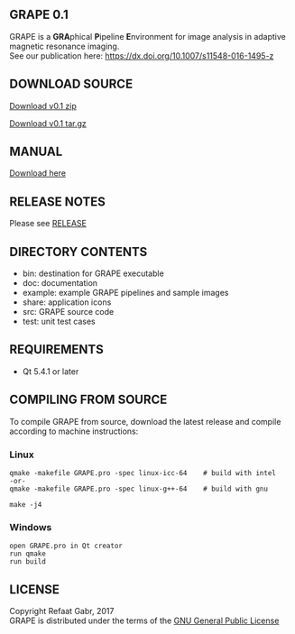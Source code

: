 ## **GRAPE 0.1**
GRAPE is a **GRA**phical **P**ipeline **E**nvironment for image analysis in adaptive magnetic resonance imaging.  
See our publication here: <https://dx.doi.org/10.1007/s11548-016-1495-z>

## **DOWNLOAD SOURCE**
[Download v0.1 zip](https://github.com/rgabr/grape/archive/v0.1.zip)

[Download v0.1 tar.gz](https://github.com/rgabr/grape/archive/v0.1.tar.gz)

## **MANUAL**
[Download here](https://bitbucket.org/rgabr/grape/raw/cf84c06db195d65dace9a749445a08ac85b3d3de/doc/GRAPE_Manual.docx)

## **RELEASE NOTES**
Please see [RELEASE](RELEASE.md)

## **DIRECTORY CONTENTS**
  * bin: destination for GRAPE executable
  * doc: documentation
  * example: example GRAPE pipelines and sample images
  * share: application icons
  * src: GRAPE source code
  * test: unit test cases

## **REQUIREMENTS**
  * Qt 5.4.1 or later

## **COMPILING FROM SOURCE**
To compile GRAPE from source, download the latest release and compile according to machine instructions:

### Linux
```
qmake -makefile GRAPE.pro -spec linux-icc-64    # build with intel
-or-
qmake -makefile GRAPE.pro -spec linux-g++-64    # build with gnu

make -j4
```

### Windows
```
open GRAPE.pro in Qt creator
run qmake
run build
```

## **LICENSE**
Copyright Refaat Gabr, 2017  
GRAPE is distributed under the terms of the [GNU General Public License](LICENSE)
